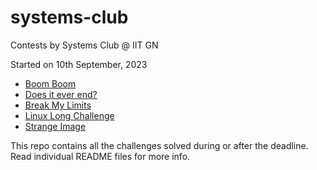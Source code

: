 # systems-club
Contests by Systems Club @ IIT GN

Started on 10th September, 2023
* [Boom Boom](https://github.com/LoF-518/systems-club/blob/main/Boom%20Boom/README.md)
* [Does it ever end?](https://github.com/LoF-518/systems-club/tree/main/Does%20it%20ever%20end%3F/README.md)
* [Break My Limits](https://github.com/LoF-518/systems-club/tree/main/Break%20My%20Limits/README.md)
* [Linux Long Challenge](https://github.com/LoF-518/systems-club/tree/main/Linux%20Long%20Challenge/README.md)
* [Strange Image](https://github.com/LoF-518/systems-club/tree/main/Strange%20Image/README.md)

This repo contains all the challenges solved during or after the deadline.
Read individual README files for more info.
